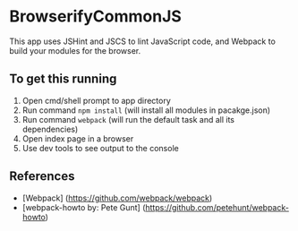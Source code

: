 # BrowserifyCommonJS
This app uses JSHint and JSCS to lint JavaScript code, and Webpack to build your modules for the browser.

## To get this running
1. Open cmd/shell prompt to app directory
2. Run command ```npm install``` (will install all modules in pacakge.json)
3. Run command ```webpack``` (will run the default task and all its dependencies)
4. Open index page in a browser
5. Use dev tools to see output to the console


## References
* [Webpack] (https://github.com/webpack/webpack)
* [webpack-howto by: Pete Gunt] (https://github.com/petehunt/webpack-howto)
